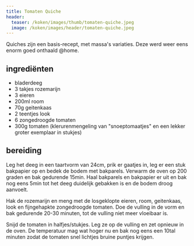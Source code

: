 ```yaml
---
title: Tomaten Quiche
header:
  teaser: /koken/images/thumb/tomaten-quiche.jpeg
  image: /koken/images/header/tomaten-quiche.jpeg
---
```


Quiches zijn een basis-recept, met massa's variaties. Deze werd weer eens enorm goed onthaald @home.

## ingrediënten

* bladerdeeg
* 3 takjes rozemarijn
* 3 eieren
* 200ml room
* 70g geitenkaas
* 2 teentjes look
* 6 zongedroogde tomaten
* 300g tomaten (klerurenmengeling van "snoeptomaatjes" en een lekker groter exemplaar in stukjes)

##  bereiding 

Leg het deeg in een taartvorm van 24cm, prik er gaatjes in, leg er een stuk bakpapier op en bedek de bodem met bakparels. Verwarm de oven op 200 graden en bak gedurende 15min. Haal bakparels en bakpapier er uit en bak nog eens 5min tot het deeg duidelijk gebakken is en de bodem droog aanvoelt.

Hak de rozemarijn en meng met de losgeklopte eieren, room, geitenkaas, look en fijngehapkte zongedroogde tomaten. Doe de vulling in de vorm en bak gedurende 20-30 minuten, tot de vulling niet meer vloeibaar is.

Snijd de tomaten in halfjes/stukjes. Leg ze op de vulling en zet opnieuw in de oven. De temperatuur mag wat hoger nu en bak nog eens een 10tal minuten zodat de tomaten snel lichtjes bruine puntjes krijgen.
